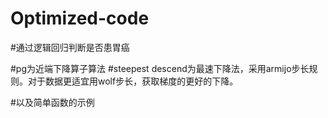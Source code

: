 # Optimized-code

#通过逻辑回归判断是否患胃癌

#pg为近端下降算子算法
#steepest descend为最速下降法，采用armijo步长规则。对于数据更适宜用wolf步长，获取梯度的更好的下降。

#以及简单函数的示例
